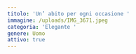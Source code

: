 ```yaml
---
titolo: 'Un’ abito per ogni occasione '
immagine: /uploads/IMG_3671.jpeg
categoria: 'Elegante '
genere: Uomo
attivo: true
---
```


